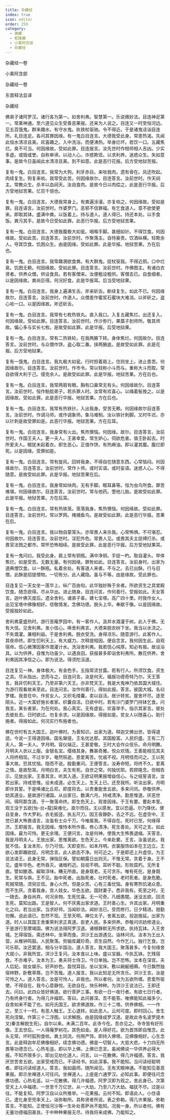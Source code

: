 ```yaml
---
title: 杂藏经
index: true
icon: editor
order: 259
category:
  - 佛藏
  - 乾隆藏
  - 小乘阿含部
  - 杂藏经
---
```


杂藏经一卷  

小乘阿含部  

杂藏经一卷  

东晋释法显译  

杂藏经  

佛弟子诸阿罗汉。诸行各为第一。如舍利弗。智慧第一。乐说微妙法。目连神足第一。常乘神通。至六道见众生受善恶果报。还来为人说之。目连又一时至恒河边。见五百饿鬼。群来趣水。有守水鬼。执铁杖驱驰。令不得近。于是诸鬼迳诣目连所。礼目连足。各问其罪因缘。有一鬼白目连言。大德我受此身。常患热渴。先闻此恒水清凉且美。欢喜趣之。入中洗浴。而便沸热。举身烂坏。若饮一口。五藏焦烂。臭不可当。何因缘故。受如此罪。目连报言。汝先世时作相师相人吉凶。少实多虚。或毁或誉。自称审谛。以动人心。诈惑欺诳。以求利养。迷惑众生。失如意事。是故今日虽闻此水清凉且美。到不如意。此是恶行花报。后方受地狱苦报。  

复有一鬼。白目连言。我常为大狗。利牙赤目。来啖我肉。遗有骨在。风还吹起。肉续复生。狗复来啖。我常受此苦。何因缘故尔。目连答言。汝前世时。作天祠主。常教众生。杀羊以血祠天。汝自食肉。是故今日以肉偿之。此是恶行华报。后方受地狱苦果。亿百千倍也。  

复有一鬼。白目连言。大德我常身上。有粪遍涂漫。亦复啖之。何因缘故。受如是罪。目连语言。汝前世时。作婆罗门。恶邪不信罪福。有乞食道人。意不欲使更来。即取其钵。盛满中粪。以饭着上。持与道人。道人得已。持还本处。以手食饭。粪污其手。是故今日受如此罪。此恶行华报。后方受地狱苦果。  

复有一鬼。白目连言。大德我腹极大如瓮。咽喉手脚。甚细如针。不得饮食。何因缘故。受如此苦。目连答言。汝前世时。作聚落主。自恃豪贵。饮酒纵横。轻欺余人。夺其饮食。饥困众生。由是因缘。受如此罪。此是华报。地狱苦果。方在后也。  

复有一鬼。白目连言。我常趣溷欲食粪。有大群鬼。捉杖驱我。不得近厕。口中烂臭。饥困无赖。何因缘故。受如此罪。目连答言。汝前世时。作佛图主。有诸白衣贤者。供养众僧。供设食具。若有客僧来。汝便粗设粗供。客僧去已。自食细者。以是因缘故。粪尚叵得。何况好食。此是华报耳。后当受地狱果。  

复有一鬼。白目连言。我身上遍满生舌。斧来斫舌。断续复生。如此不已。何因缘故尔。目连答言。汝前世时。作道人。众僧差作蜜浆石蜜块大难消。以斧斫之。盗心啖一口。以是因缘故。斧还斫舌。  

复有一鬼。白目连言。我常有七枚热铁丸。直入我口。入复五藏焦烂。出还复入。何因缘故。受如此罪。目连答言。汝前世时。作沙弥行。果蓏子到师所。敬其师故。偏心多与实长七枚。是故受如此罪。此是华报。后受地狱果。  

复有一鬼。白目连言。常有二热铁轮。在我两腋下转。身体焦烂。何因故尔。目连答言。汝前世时。与众僧作饼。盗心取二番。挟两腋底。是故受如此罪。此是花报。后方受地狱果。  

复有一饿鬼。白目连言。我丸极大如瓮。行时担着肩上。住则坐上。进止患苦。何因缘故尔。目连答言。汝前世时。作市令。常以轻称小斗而与。重称大斗而取。常自欲得大利于己。侵克余人。是故受如此罪。此是华报。地狱苦果。方在后也。  

复有一鬼。白目连言。我常两肩有眼。胸有口鼻常无有头。何因缘故尔。目连答言。汝前世时。恒作魁脍弟子。若杀罪人时。汝常有欢喜心。以绳着髻挽之。以是因缘故。受如此罪。此是恶行华报。地狱苦果。方在后也。  

复有一鬼。白目连言。我常有热铁针。入出我身。受苦无赖。何因缘故尔目连答言。汝前世时。作调马师。或作调象师。象马难制。汝以铁针刺脚。又时牛迟。亦以针刺是故受罪如是。此恶行华报。地狱苦果。方在后耳。  

复有一鬼。白目连言。我身常有火出。焦热懊恼。何因缘。故尔。目连答言。汝前世时。作国王夫人。更一夫人。王甚幸爱。常生妒心。伺欲危害。值王卧起去。时所爱夫人。眠犹未起着衣。即生恶心。正值作饼。有热麻油。即以灌其腹。腹烂即死。以是因缘。受罪如是。  

复有一鬼。白目连言。常有旋风。回转我身。不得自在随意东西。心常恼闷。何因缘故尔。目连答言。汝前世时。常作卜师。或时实语。或时妄语。迷惑人心。不得随意。是故受如此罪。此是华报。地狱苦果在后。  

复有一鬼。白目连言。我身常如块肉。无有手脚。眠耳鼻等。恒为虫鸟所食。罪苦难堪。何因缘故尔。目连答言。汝前世时。常与他药。堕他儿胎。是故受如此罪。此是华报。地狱苦果。方在后耳。  

复有一鬼。白目连言。常有热铁笼。笼落我身。焦热懊恼。何因缘故。受如此罪。目连答言。汝前世时。常以罗网。掩捕鱼鸟。是故受如此罪。此是恶行华报。苦果在后。  

复有一鬼。白目连言。我以物自蒙笼头。亦常畏人来杀我。心常怖惧。不可堪忍。何因故尔。目连答言。汝前世时。淫犯外色。常畏人见。或畏其夫主捉缚打杀。或畏官法戮之都市。常怀恐怖相续。是故受此罪。此是恶行华报。后方受地狱果耳。  

复有一鬼问曰。我受此身。肩上常有铜瓶。满中净铜。手捉一杓。取自灌头。举体焦烂。如是受苦。无数无量。有何因缘。罪咎如此。目连答言。汝前身时。出家为道典僧饮食。以一酥瓶。私着余处。有客道人来者。不与之。去已出酥。行与旧僧。此酥是招提僧物。一切有分。此人藏隐。虽与不等。由是缘故。受此罪也。  

目连复见一天女坐一莲华上。纵广百由旬。此华独妙殊于余者。所欲资生之具堂殿饮食。随念欲得。尽从华出。进止随身。目连问言。作何善行。受报如此。天女答言。迦叶佛灭度后。遗全舍利。诸弟子辈。建七宝塔。高广四十里。时我作女人。出见宝塔中佛像相好。信敬情发。念佛功德。脱头上华。奉献于像。以是因缘故。受报独妙如此。  

舍利弗夏盛热时。游行至庵罗园中。有一客作人。汲井水溉灌于树。此人于佛。无有大信。见舍利弗。发小信心。唤舍利弗言。大德来脱衣树下坐。我当以水浇之。不失溉灌。兼相利益。于是舍利弗。脱衣受洗。身得凉乐。随意游行。此客作人。其夜命终。即生忉利天上。有大威力。次释提桓因。便自念言。我何因生此。自观宿命。信心微薄因客作溉灌计水。洗浴舍利弗。我若信心纯厚。知必有报。故设浴具。以为供养。自惟为功虽少。以遇良田。获报甚多即诣舍利弗所。散花供养。舍利弗因其净信之心。即为说法。得须陀洹道。  

目连复见一神。身体极大。有金色手。五指常流甘露。若有行人。所须饮食。资生之具。尽从指出。恣而与之。目连问言。汝是何天。福报功德奇特乃尔。天王答言。我非忉利天王。乃至非第六天王。亦非梵天王。我是大鬼神乃依其国大城住。为游行观看故来至此。目连问言。汝作何善行。得如此报。答言。彼国大城。名曰罗楼。我昔在中。作贫女人。又织毛缕囊。卖以自活。居计转贫。屋舍坏尽。逐至陌头。近一大富好施长者家。织囊自活。日欲中时。若有沙门婆罗门持钵乞食。问我言。某长者家。为在何处。我心真实。无有虚妄。欢喜举手。指示其家言。彼处去彼处去。日时欲过。勿复余求。以是因缘故。得报如是。贫女人以随喜心。助行施者。得报如此。何况实行布施者也。  

佛在世时有五大国王。迦叶佛时。为善知识。出家为道。释迦文佛出世。皆得道迹。今说一王得道因缘。国名槃提。王名忧达那。其国殷富。人民炽盛。王有二万夫人。第一夫人。字月明。容仪端正。王甚爱敬。王时大会作众伎乐。命月明舞。月明夫人衣以上服。金银名宝。缨络其身。舞甚奇雅。悦众欢情。王善能相见其夫人将终相现。不过半岁。奄然殒逝。恩爱离苦。忧戚不视。月明怪而问之。王以死事大故。恐其忧恼。隐而不说。殷勤重问。王便答言。汝寿命短。将终不久。爱离之情。是故愁耳。月明白言。夫生有死。自世之常。何独忧耶。若顾隆念。但相告示。见放出家。王善其言。听其入道。王欲证明果报增益信心。与之结誓语言。汝若出家。持戒思惟。设未成道。必生天上。生天上已。还至我所。听汝出家。月明即许其誓。于是唤诸比丘尼。即度将去。以贵重能舍五欲。多来问讯。恭敬供养。妨其道业。是故游行诸国。从出家日。数满六月。持戒清净。勤思惟道。厌恶世间。得阿那含道。于一聚落命终。即生色天上。观昔因缘。于王有要。要赴本誓。观王没于五欲[怡-台+龍]戾难化。直尔而往。无以感发。宜以恐逼。尔乃降伏。便自变身。作大罗刹。衣毛振竖。执五尺刀。因王夜静卧。去之不远。在虚空中。王觉已甚大怖畏语言。汝虽有士众千万。今唯属我。不得自在。死时已至。何缘得济。王即报言。我无因缘。惟恃本所作善。修心清净。死生善处。天可之言。如此因缘。最为可恃。更无余理。王便问言。汝是何神。使我大生怖畏退缩。天答言。我是月明夫人。王放出家。思惟离欲。生色天上。今来赴要。王言。汝虽说此。我犹不信。复汝本形。尔乃可信。天即变形。如本月明。衣裳服饰如本在王边立。王欲心发即趣欲捉。月明念言。此人欲态不净。何可近之。于是即还上升虚空。为王说法语王。此身无常。弹指叵保。譬如朝露日出则灭。不惟无常。贪着于身。王不见。盛年华色。老所吞灭。诸根朽迈。目视不明。耳听不聪。形败腐朽。无所复直。譬如酿酒。綟取淳味。糟无所直。是身既老。无可贪乐。唯有死在。是身既生。死常与俱。王不见。胎中死者。出胎死者。壮时死者。老时死者。是身危脆。死贼常随。须臾叵信。身心火然。但是众苦。心有三毒忧恼。身有寒热饥渴众患。而不生厌。贪着我身。宫人妓女。华色五欲。国财妻子。悉非我有。死至之时。无一随去。身自尚弃。何况余物。生死忧喜。无一可奇。凡细愚闇。迷没五欲。回流生死。莫知出路。王是智人。何不厌离出家求道。王时善心生。许其出家。月明重化之曰。若当出家。当求好师。当闻妙法。闻妙法已。受而修行。日夕精进。翘勤勿懈。说此语已。忽然不现。王至天明。禅位太子。舍离五欲。投迦施延。出家为道。时人以其国王舍重荣利求正真道。臣吏人民。多来供养。恭敬问讯妨修道业。于是游行至摩竭国。佛为说法得阿罗汉道。诸根静默无所求欲。执持瓦钵。入王舍城。乞得宿饭。斋还林中。坐草而食。洴沙王出游遇见。诣林问讯。汝本为王出入营。从椎钟鸣鼓。人民聚落。赀输库藏珍奇。资生自然。今作乞儿。独行乞食。岂可乐耶。汝还罢道。相与分半国治。道人答言。我大国王。聚落甚多。今复何缘舍大就小。非我所宜。洴沙王复问。汝本食以上味。盛以宝器。今执瓦钵。乞残宿食。不亦难乎。汝本为王。勇夫将士侍卫。今日单独。岂不恐怖。汝本在深宫。夫人后妃。妓女娱乐。好声妙色。盈悦耳目。坐以宝床。敷以綩綖细褥。今日飘然独宿林野。卧敷草蓐。岂不苦哉。道人报言。我以此知足无所贪乐。洴沙王言。汝是可怜之人。道人答言。汝是可怜人。非我也。所以者何。汝为五欲所缠。恩爱所驱使。不得自在。我今心意静悦。无欲自在。快乐种种。为洴沙王说法已。王即还去。问曰。此四众皆好佛道。欲行菩萨三事。有欲一日一夜行者。有欲七日行者。乃有终身行者。为得几许福耶。答曰。此问甚深。吾不能答。唯佛能知此福多少。自舍如来不能了也。如月氏国王。欲求佛道故。作三十二塔。供养佛相。一一作之。至三十一时。有恶人触王。王心退转。如此恶人。云何可度。即时回心。舍生死向涅槃。作第三十二浮图。以求解脱。由是因缘成罗汉道。是故此寺名波罗提木叉(秦言解脱生死)。自尔以来。未满二百年。此寺今在。吾亦见之。寺寺皆有好形像。王去世后。一人得庵罗树花。其色如金。是人得好花。欲为首饰即自惟念。此头无常。坏时狐狗食啖。粪土同流。何用严饰。即持入佛塔。见佛像相好。心生念言。此是释迦牟尼佛像相好。续念佛功德。佛是一切智人。大慈大悲。十力四无所畏等功德念已。心热毛竖。即以华上佛。上佛已念言。虽闻佛说一华供养必得大报。不知齐限多少。即出见劝化道人。问言。以一花散佛。得几许福德。答言。我厌世苦舍五欲。出家受戒而已。不读经书。如此深事。我不能知。当问读经聪明者。即往问读经道人。答言。我如画师。随所闻见。无有天眼神通。不能知见善恶果报。即示坐禅道人可往问。坐禅道人。上座是六通罗汉。必知此事。即便往问念佛功德。心热毛竖。以一花散佛。得几许福德。阿罗汉即为观之。舍此身已。次第受天上人中福德。一世至千万亿世。从一大劫。乃至八万大劫。福犹不尽。过是以往。不能复知。阿罗汉自以众所推举。一花果报。云何不知。即语此人。小住语已。遣化身至兜率天上。诣弥勒所。具称贤者所说。表之弥勒。得几许果报。弥勒答言。不能知。正使恒河沙等一生补处菩萨尚不能知。况我一身。所以者何。佛有无量功德福田甚良。于中种种果报无尽。待我将来成佛。乃能知之。  
